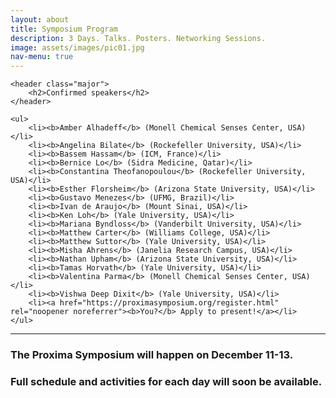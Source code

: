 ```yaml
---
layout: about
title: Symposium Program
description: 3 Days. Talks. Posters. Networking Sessions.
image: assets/images/pic01.jpg
nav-menu: true
---
```


<!-- Main -->
<div id="main" class="alt">

<!-- One -->
<section id="one">
	<div class="inner">

<!-- <div class="row">
	<div class="4u 12u$(medium)">
		<h3>Badge pickup.</h3>
		<p>Your badge is your entrance for all Symposium activities and events, and must be worn at all the times. Badge pickup will be available during the following hours.
		<ul>
			<li>Monday, December 11: 12 - 4 pm </li>
			<li>Tuesday, December 12: 8 - 11 am </li>
			<li>Wednesday, December 13: 8 - 11 am </li>
		</ul>
		</p>

	</div>
	<div class="4u 12u$(medium)">
		<h3>Symposium hours.</h3>
		<p>All Symposium activities will be held in the UFRGS Centro Cultural building. Please see the schedule for room details.</p>
	</div>
	<div class="4u$ 12u$(medium)">
		<h3>Poster sessions.</h3>
		<p>The poster sessions will be held from 6:15 to 7:45 pm on Monday and Tuesday. If you are presenting, please arrive at least 15 minutes early to set up your poster.</p>
	</div>
</div> -->

	<header class="major">
		<h2>Confirmed speakers</h2>
	</header>
	
	<ul>
		<li><b>Amber Alhadeff</b> (Monell Chemical Senses Center, USA)</li>
		<li><b>Angelina Bilate</b> (Rockefeller University, USA)</li>
		<li><b>Bassem Hassam</b> (ICM, France)</li>
		<li><b>Bernice Lo</b> (Sidra Medicine, Qatar)</li>
		<li><b>Constantina Theofanopoulou</b> (Rockefeller University, USA)</li>
		<li><b>Esther Florsheim</b> (Arizona State University, USA)</li>
		<li><b>Gustavo Menezes</b> (UFMG, Brazil)</li>
		<li><b>Ivan de Araujo</b> (Mount Sinai, USA)</li>
		<li><b>Ken Loh</b> (Yale University, USA)</li>
		<li><b>Mariana Byndloss</b> (Vanderbilt University, USA)</li>
		<li><b>Matthew Carter</b> (Williams College, USA)</li>
		<li><b>Matthew Suttor</b> (Yale University, USA)</li>
		<li><b>Misha Ahrens</b> (Janelia Research Campus, USA)</li>
		<li><b>Nathan Upham</b> (Arizona State University, USA)</li>
		<li><b>Tamas Horvath</b> (Yale University, USA)</li>
		<li><b>Valentina Parma</b> (Monell Chemical Senses Center, USA) </li>
		<li><b>Vishwa Deep Dixit</b> (Yale University, USA)</li>
		<li><a href="https://proximasymposium.org/register.html" rel="noopener noreferrer"><b>You?</b> Apply to present!</a></li>
	</ul>

<hr class="major" />

<!-- Program -->
<h3>The Proxima Symposium will happen on December 11-13.</h3>
<h3>Full schedule and activities for each day will soon be available.</h3>


<!-- <a href="" class="button special big" onclick="return false;" style="cursor:default">Day 1: Monday</a>

<br>
<br>


<h4>Opening Session (Room TBD)</h4>

<div class="table-wrapper" >
	<table>
		<thead>
			<tr>
				<th>Time</th>
				<th>Who</th>
				<th>What</th>
			</tr>
		</thead>
		<tbody>
			<tr>
				<td>1:45-2 pm</td>
				<td>Scientific Committee</td>
				<td>Introductory remarks</td>
			</tr>
		</tbody>
	</table>
</div>

<h4>Scientific Talks (Room TBD)</h4>

<div class="table-wrapper">
	<table>
		<thead>
			<tr>
				<th>Time</th>
				<th>Who</th>
				<th>What</th>
			</tr>
		</thead>
		<tbody>
			<tr>
				<td>2-2:30 pm</td>
				<td>PI</td>
				<td>TBD</td>
			</tr>
			<tr>
				<td>2:30-3 pm</td>
				<td>PI</td>
				<td>TBD</td>
			</tr>
			<tr>
				<td>3-3:15 pm</td>
				<td>Student</td>
				<td>TBD</td>
			</tr>
			<tr>
				<td>3:15-3:30 pm</td>
				<td>Student</td>
				<td>TBD</td>
			</tr>
			<tr>
				<td>3:30-3:45 pm</td>
				<td>-</td>
				<td>Session summary and Q&A</td>
			</tr>
		</tbody>
	</table>
</div>

<h3>3:45-4:30 pm: Coffee Break (Room TBD)</h3>

<h4>Scientific Talks (Room TBD)</h4>

<div class="table-wrapper">
	<table>
		<thead>
			<tr>
				<th>Time</th>
				<th>Who</th>
				<th>What</th>
			</tr>
		</thead>
		<tbody>
			<tr>
				<td>4:30-4:45 pm</td>
				<td>Student</td>
				<td>TBD</td>
			</tr>
			<tr>
				<td>4:45-5 pm</td>
				<td>Student</td>
				<td>TBD</td>
			</tr>
			<tr>
				<td>5-5:30 pm</td>
				<td>PI</td>
				<td>TBD</td>
			</tr>
			<tr>
				<td>5:30-5:45 pm</td>
				<td>-</td>
				<td>Session summary and Q&A</td>
			</tr>
		</tbody>
	</table>
</div>

<h3>5:45-7:00 pm: Poster Session 1 + Happy Hour (Room TBD)</h3>

<hr class="major" />

<a href="" class="button special big" onclick="return false;" style="cursor:default">Day 2: Tuesday</a>

<br>
<br>

<h4>Workshop (Room TBD)</h4>

<div class="table-wrapper">
	<table>
		<thead>
			<tr>
				<th>Time</th>
				<th>Who</th>
				<th>What</th>
			</tr>
		</thead>
		<tbody>
			<tr>
				<td>9:30-10:15 am</td>
				<td>Matthew Suttor</td>
				<td>Workshop on Art & Creativity</td>
			</tr>
			<tr>
				<td>10:15-10:45 am</td>
				<td>-</td>
				<td>Coffee Break</td>
			</tr>
			<tr>
				<td>10:45-12 pm</td>
				<td>-</td>
				<td>Mentoring session with speakers</td>
			</tr>
		</tbody>
	</table>
</div>

<h3>12-2 pm: Lunch</h3>

<h4>Scientific Talks (Room TBD)</h4>

<div class="table-wrapper">
	<table>
		<thead>
			<tr>
				<th>Time</th>
				<th>Who</th>
				<th>What</th>
			</tr>
		</thead>
		<tbody>
			<tr>
				<td>2-2:30 pm</td>
				<td>PI</td>
				<td>TBD</td>
			</tr>
			<tr>
				<td>2:30-3 pm</td>
				<td>PI</td>
				<td>TBD</td>
			</tr>
			<tr>
				<td>3-3:15 pm</td>
				<td>Student</td>
				<td>TBD</td>
			</tr>
			<tr>
				<td>3:15-3:30 pm</td>
				<td>Student</td>
				<td>TBD</td>
			</tr>
			<tr>
				<td>3:30-3:45 pm</td>
				<td>-</td>
				<td>Session summary and Q&A</td>
			</tr>
		</tbody>
	</table>
</div>

<h3>3:45-4:30 pm: Coffee Break (Room TBD)</h3>

<h4>Scientific Talks (Room TBD)</h4>
<div class="table-wrapper">
	<table>
		<thead>
			<tr>
				<th>Time</th>
				<th>Who</th>
				<th>What</th>
			</tr>
		</thead>
		<tbody>
			<tr>
				<td>4:30-4:45 pm</td>
				<td>Student</td>
				<td>TBD</td>
			</tr>
			<tr>
				<td>4:45-5 pm</td>
				<td>Student</td>
				<td>TBD</td>
			</tr>
			<tr>
				<td>5-5:30 pm</td>
				<td>PI</td>
				<td>TBD</td>
			</tr>
			<tr>
				<td>5:30-5:45 pm</td>
				<td>-</td>
				<td>Session summary and Q&A</td>
			</tr>
		</tbody>
	</table>
</div>

<h3>5:45-7 pm: Poster Session 2 + Happy Hour (Room TBD)</h3>

<hr class="major" />

<a href="" class="button special big" onclick="return false;" style="cursor:default">Day 3: Wednesday</a>

<br>
<br>

<h4>Scientific Talks (Room TBD)</h4>

<div class="table-wrapper">
	<table>
		<thead>
			<tr>
				<th>Time</th>
				<th>Who</th>
				<th>What</th>
			</tr>
		</thead>
		<tbody>
			<tr>
				<td>9:30-10 am</td>
				<td>PI</td>
				<td>TBD</td>
			</tr>
			<tr>
				<td>10-10:30 am</td>
				<td>PI</td>
				<td>TBD</td>
			</tr>
			<tr>
				<td>10:30-11 am</td>
				<td>PI</td>
				<td>TBD</td>
			</tr>
			<tr>
				<td>11-11:30 am</td>
				<td>-</td>
				<td>Cofee Break (Room TBD)</td>
			</tr>
			<tr>
				<td>11:30-11:45 am</td>
				<td>Student</td>
				<td>TBD</td>
			</tr>
			<tr>
				<td>11:45-12 pm</td>
				<td>Student</td>
				<td>TBD</td>
			</tr>
		</tbody>
	</table>
</div>

<h3>Networking Lunch (Location TBD)</h3>

<h4>Scientific Talks (Room TBD)</h4>
<div class="table-wrapper">
	<table>
		<thead>
			<tr>
				<th>Time</th>
				<th>Who</th>
				<th>What</th>
			</tr>
		</thead>
		<tbody>
			<tr>
				<td>2-2:30 pm</td>
				<td>PI</td>
				<td>TBD</td>
			</tr>
			<tr>
				<td>2:30-3 pm</td>
				<td>PI</td>
				<td>TBD</td>
			</tr>
			<tr>
				<td>3-3:15 pm</td>
				<td>Student</td>
				<td>TBD</td>
			</tr>
			<tr>
				<td>3:15-3:30 pm</td>
				<td>Student</td>
				<td>TBD</td>
			</tr>
			<tr>
				<td>3:30-3:45 pm</td>
				<td>-</td>
				<td>Session summary and Q&A</td>
			</tr>
		</tbody>
	</table>
</div>

<h3>3:45-4:30 pm: Coffee Break (Room TBD)</h3>
<h3>4:45-5 pm: Group Photo (Location TBD)</h3>
<h3>5-6:30 pm: Roundtable Discussion (Room TBD)</h3>
<h3>6:30-6:45 pm: Closing Remarks (Room TBD)</h3>

 -->
</div>
</section>
</div>
